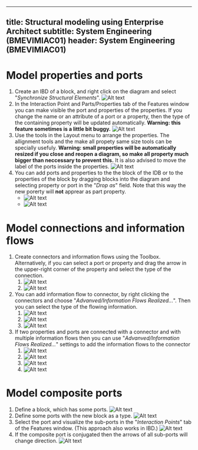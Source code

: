 
---
title: Structural modeling using Enterprise Architect
subtitle: System Engineering (BMEVIMIAC01)
header: System Engineering (BMEVIMIAC01)
---

# Model properties and ports

1. Create an IBD of a block, and right click on the diagram and select "*Synchronize Structural Elements*".
![Alt text](figs/ea-structure-modeling/image.png) 
1. In the Interaction Point and Parts/Properties tab of the Features window you can make visible the port and properties of the properties. If you change the name or an attribute of a port or a property, then the type of the containing property will be updated automatically. **Warning: this feature sometimes is a little bit buggy.**
![Alt text](figs/ea-structure-modeling/image-1.png)
1. Use the tools in the Layout menu to arrange the properties. The allignment tools and the make all propety same size tools can be specially usefuly. **Warning: small properties will be automatically resized if you close and reopen a diagram, so make all property much bigger than neccessary to prevent this.**  It is also advised to move the label of the ports inside the properties.
![Alt text](figs/ea-structure-modeling/image-2.png)
1. You can add ports and properties to the the block of the IDB or to the properties of the block by dragging blocks into the diagram and selecting property or port in the "*Drop as*" field. Note that this way the new porerty will **not** apprear as part property.
   - ![Alt text](figs/ea-structure-modeling/image-16.png)
   - ![Alt text](figs/ea-structure-modeling/image-17.png)


# Model connections and information flows

1. Create connectors and information flows using the Toolbox. Alternatively, if you can select a port or property and drag the arrow in the upper-right corner of the property and select the type of the connection.
   1. ![Alt text](figs/ea-structure-modeling/image-3.png)
   2. ![Alt text](figs/ea-structure-modeling/image-4.png)
1. You can add information flow to connector, by right clicking the connectors and choose "*Advanved/Information Flows Realized...*". Then you can select the type of the flowing information.
   1. ![Alt text](figs/ea-structure-modeling/image-5.png)
   2. ![Alt text](figs/ea-structure-modeling/image-6.png)
   3. ![Alt text](figs/ea-structure-modeling/image-7.png)
2. If two properties and ports are connected with a connector and with multiple information flows then you can use "*Advanved/Information Flows Realized...*" settings to add the information flows to the connector
   1. ![Alt text](figs/ea-structure-modeling/image-8.png)
   1. ![Alt text](figs/ea-structure-modeling/image-9.png)
   2. ![Alt text](figs/ea-structure-modeling/image-10.png)
   3. ![Alt text](figs/ea-structure-modeling/image-11.png)

# Model composite ports

1. Define a block, which has some ports.
![Alt text](figs/ea-structure-modeling/image-12.png)
1. Define some ports with the new block as a type.
![Alt text](figs/ea-structure-modeling/image-13.png)
1. Select the port and visualize the sub-ports in the "*Interaction Points*" tab of the Features window. (This approach also works in IBD.)
![Alt text](figs/ea-structure-modeling/image-14.png)
1. If the composite port is conjugated then the arrows of all sub-ports will change direction.
![Alt text](figs/ea-structure-modeling/image-15.png)



